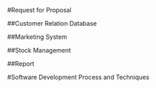 #Request for Proposal

##Customer Relation Database

##Marketing System

##Stock Management

##Report

#Software Development Process and Techniques